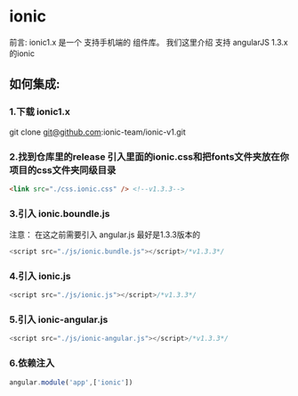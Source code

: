 # ionic
前言: ionic1.x 是一个 支持手机端的 组件库。
我们这里介绍 支持 angularJS 1.3.x 的ionic

## 如何集成:

### 1.下载 ionic1.x 

git clone git@github.com:ionic-team/ionic-v1.git

### 2.找到仓库里的release 引入里面的ionic.css和把fonts文件夹放在你项目的css文件夹同级目录
```html
<link src="./css.ionic.css" /> <!--v1.3.3-->
```

### 3.引入 ionic.boundle.js
注意： 在这之前需要引入 angular.js 最好是1.3.3版本的
```js
<script src="./js/ionic.bundle.js"></script>/*v1.3.3*/
```

### 4.引入 ionic.js
```js
<script src="./js/ionic.js"></script>/*v1.3.3*/
```

### 5.引入 ionic-angular.js
```js
<script src="./js/ionic-angular.js"></script>/*v1.3.3*/
```

### 6.依赖注入
```js
angular.module('app',['ionic'])
```
